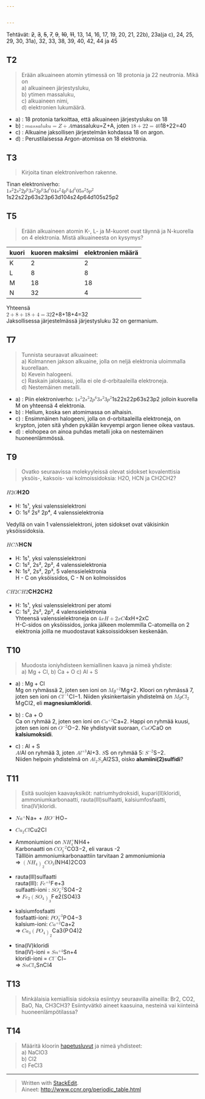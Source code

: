 ```yaml
---


---
```


<p>Tehtävät: <s>2</s>, <s>3</s>, <s>5</s>, <s>7</s>, <s>9</s>, <s>10</s>, <s>11</s>, 13, 14, 16, 17, 19, 20, 21, 22b), 23a)ja c), 24, 25, 29, 30, 31a), 32, 33, 38, 39, 40, 42, 44 ja 45</p>
<h2 id="t2">T2</h2>
<blockquote>
<p>Erään alkuaineen atomin ytimessä on 18 protonia ja 22 neutronia. Mikä on<br>
a) alkuaineen järjestysluku,<br>
b) ytimen massaluku,<br>
c) alkuaineen nimi,<br>
d) elektronien lukumäärä.</p>
</blockquote>
<ul>
<li>a) : 18 protonia tarkoittaa, että alkuaineen järjestysluku on 18</li>
<li>b) : <span class="katex--inline"><span class="katex"><span class="katex-mathml"><math><semantics><mrow><mi>m</mi><mi>a</mi><mi>s</mi><mi>s</mi><mi>a</mi><mi>l</mi><mi>u</mi><mi>k</mi><mi>u</mi><mo>=</mo><mi>Z</mi><mo>+</mo><mi>A</mi></mrow><annotation encoding="application/x-tex">massaluku = Z + A</annotation></semantics></math></span><span class="katex-html" aria-hidden="true"><span class="strut" style="height: 0.69444em;"></span><span class="strut bottom" style="height: 0.77777em; vertical-align: -0.08333em;"></span><span class="base"><span class="mord mathit">m</span><span class="mord mathit">a</span><span class="mord mathit">s</span><span class="mord mathit">s</span><span class="mord mathit">a</span><span class="mord mathit" style="margin-right: 0.01968em;">l</span><span class="mord mathit">u</span><span class="mord mathit" style="margin-right: 0.03148em;">k</span><span class="mord mathit">u</span><span class="mrel">=</span><span class="mord mathit" style="margin-right: 0.07153em;">Z</span><span class="mbin">+</span><span class="mord mathit">A</span></span></span></span></span>, joten <span class="katex--inline"><span class="katex"><span class="katex-mathml"><math><semantics><mrow><mn>1</mn><mn>8</mn><mo>+</mo><mn>2</mn><mn>2</mn><mo>=</mo><mn>4</mn><mn>0</mn></mrow><annotation encoding="application/x-tex">18 + 22 = 40</annotation></semantics></math></span><span class="katex-html" aria-hidden="true"><span class="strut" style="height: 0.64444em;"></span><span class="strut bottom" style="height: 0.72777em; vertical-align: -0.08333em;"></span><span class="base"><span class="mord mathrm">1</span><span class="mord mathrm">8</span><span class="mbin">+</span><span class="mord mathrm">2</span><span class="mord mathrm">2</span><span class="mrel">=</span><span class="mord mathrm">4</span><span class="mord mathrm">0</span></span></span></span></span></li>
<li>c) : Alkuaine jaksollisen järjestelmän kohdassa 18 on argon.</li>
<li>d) : Perustilaisessa Argon-atomissa on 18 elektronia.</li>
</ul>
<h2 id="t3">T3</h2>
<blockquote>
<p>Kirjoita tinan elektroniverhon rakenne.</p>
</blockquote>
<p>Tinan elektroniverho:<br>
<span class="katex--inline"><span class="katex"><span class="katex-mathml"><math><semantics><mrow><mn>1</mn><msup><mi>s</mi><mn>2</mn></msup><mn>2</mn><msup><mi>s</mi><mn>2</mn></msup><mn>2</mn><msup><mi>p</mi><mn>6</mn></msup><mn>3</mn><msup><mi>s</mi><mn>2</mn></msup><mn>3</mn><msup><mi>p</mi><mn>6</mn></msup><mn>3</mn><msup><mi>d</mi><mn>1</mn></msup><mn>0</mn><mn>4</mn><msup><mi>s</mi><mn>2</mn></msup><mn>4</mn><msup><mi>p</mi><mn>6</mn></msup><mn>4</mn><msup><mi>d</mi><mn>1</mn></msup><mn>0</mn><mn>5</mn><msup><mi>s</mi><mn>2</mn></msup><mn>5</mn><msup><mi>p</mi><mn>2</mn></msup></mrow><annotation encoding="application/x-tex">1s^2 2s^2 2p^6 3s^2 3p^6 3d^10 4s^2 4p^6 4d^10 5s^2 5p^2</annotation></semantics></math></span><span class="katex-html" aria-hidden="true"><span class="strut" style="height: 0.814108em;"></span><span class="strut bottom" style="height: 1.00855em; vertical-align: -0.19444em;"></span><span class="base"><span class="mord mathrm">1</span><span class="mord"><span class="mord mathit">s</span><span class="msupsub"><span class="vlist-t"><span class="vlist-r"><span class="vlist" style="height: 0.814108em;"><span class="" style="top: -3.063em; margin-right: 0.05em;"><span class="pstrut" style="height: 2.7em;"></span><span class="sizing reset-size6 size3 mtight"><span class="mord mathrm mtight">2</span></span></span></span></span></span></span></span><span class="mord mathrm">2</span><span class="mord"><span class="mord mathit">s</span><span class="msupsub"><span class="vlist-t"><span class="vlist-r"><span class="vlist" style="height: 0.814108em;"><span class="" style="top: -3.063em; margin-right: 0.05em;"><span class="pstrut" style="height: 2.7em;"></span><span class="sizing reset-size6 size3 mtight"><span class="mord mathrm mtight">2</span></span></span></span></span></span></span></span><span class="mord mathrm">2</span><span class="mord"><span class="mord mathit">p</span><span class="msupsub"><span class="vlist-t"><span class="vlist-r"><span class="vlist" style="height: 0.814108em;"><span class="" style="top: -3.063em; margin-right: 0.05em;"><span class="pstrut" style="height: 2.7em;"></span><span class="sizing reset-size6 size3 mtight"><span class="mord mathrm mtight">6</span></span></span></span></span></span></span></span><span class="mord mathrm">3</span><span class="mord"><span class="mord mathit">s</span><span class="msupsub"><span class="vlist-t"><span class="vlist-r"><span class="vlist" style="height: 0.814108em;"><span class="" style="top: -3.063em; margin-right: 0.05em;"><span class="pstrut" style="height: 2.7em;"></span><span class="sizing reset-size6 size3 mtight"><span class="mord mathrm mtight">2</span></span></span></span></span></span></span></span><span class="mord mathrm">3</span><span class="mord"><span class="mord mathit">p</span><span class="msupsub"><span class="vlist-t"><span class="vlist-r"><span class="vlist" style="height: 0.814108em;"><span class="" style="top: -3.063em; margin-right: 0.05em;"><span class="pstrut" style="height: 2.7em;"></span><span class="sizing reset-size6 size3 mtight"><span class="mord mathrm mtight">6</span></span></span></span></span></span></span></span><span class="mord mathrm">3</span><span class="mord"><span class="mord mathit">d</span><span class="msupsub"><span class="vlist-t"><span class="vlist-r"><span class="vlist" style="height: 0.814108em;"><span class="" style="top: -3.063em; margin-right: 0.05em;"><span class="pstrut" style="height: 2.7em;"></span><span class="sizing reset-size6 size3 mtight"><span class="mord mathrm mtight">1</span></span></span></span></span></span></span></span><span class="mord mathrm">0</span><span class="mord mathrm">4</span><span class="mord"><span class="mord mathit">s</span><span class="msupsub"><span class="vlist-t"><span class="vlist-r"><span class="vlist" style="height: 0.814108em;"><span class="" style="top: -3.063em; margin-right: 0.05em;"><span class="pstrut" style="height: 2.7em;"></span><span class="sizing reset-size6 size3 mtight"><span class="mord mathrm mtight">2</span></span></span></span></span></span></span></span><span class="mord mathrm">4</span><span class="mord"><span class="mord mathit">p</span><span class="msupsub"><span class="vlist-t"><span class="vlist-r"><span class="vlist" style="height: 0.814108em;"><span class="" style="top: -3.063em; margin-right: 0.05em;"><span class="pstrut" style="height: 2.7em;"></span><span class="sizing reset-size6 size3 mtight"><span class="mord mathrm mtight">6</span></span></span></span></span></span></span></span><span class="mord mathrm">4</span><span class="mord"><span class="mord mathit">d</span><span class="msupsub"><span class="vlist-t"><span class="vlist-r"><span class="vlist" style="height: 0.814108em;"><span class="" style="top: -3.063em; margin-right: 0.05em;"><span class="pstrut" style="height: 2.7em;"></span><span class="sizing reset-size6 size3 mtight"><span class="mord mathrm mtight">1</span></span></span></span></span></span></span></span><span class="mord mathrm">0</span><span class="mord mathrm">5</span><span class="mord"><span class="mord mathit">s</span><span class="msupsub"><span class="vlist-t"><span class="vlist-r"><span class="vlist" style="height: 0.814108em;"><span class="" style="top: -3.063em; margin-right: 0.05em;"><span class="pstrut" style="height: 2.7em;"></span><span class="sizing reset-size6 size3 mtight"><span class="mord mathrm mtight">2</span></span></span></span></span></span></span></span><span class="mord mathrm">5</span><span class="mord"><span class="mord mathit">p</span><span class="msupsub"><span class="vlist-t"><span class="vlist-r"><span class="vlist" style="height: 0.814108em;"><span class="" style="top: -3.063em; margin-right: 0.05em;"><span class="pstrut" style="height: 2.7em;"></span><span class="sizing reset-size6 size3 mtight"><span class="mord mathrm mtight">2</span></span></span></span></span></span></span></span></span></span></span></span></p>
<h2 id="t5">T5</h2>
<blockquote>
<p>Erään alkuaineen atomin K-, L- ja M-kuoret ovat täynnä ja N-kuorella on 4 elektronia. Mistä alkuaineesta on kysymys?</p>
</blockquote>

<table>
<thead>
<tr>
<th>kuori</th>
<th>kuoren maksimi</th>
<th>elektronien määrä</th>
</tr>
</thead>
<tbody>
<tr>
<td>K</td>
<td>2</td>
<td>2</td>
</tr>
<tr>
<td>L</td>
<td>8</td>
<td>8</td>
</tr>
<tr>
<td>M</td>
<td>18</td>
<td>18</td>
</tr>
<tr>
<td>N</td>
<td>32</td>
<td>4</td>
</tr>
</tbody>
</table><p>Yhteensä<br>
<span class="katex--inline"><span class="katex"><span class="katex-mathml"><math><semantics><mrow><mn>2</mn><mo>+</mo><mn>8</mn><mo>+</mo><mn>1</mn><mn>8</mn><mo>+</mo><mn>4</mn><mo>=</mo><mn>3</mn><mn>2</mn></mrow><annotation encoding="application/x-tex">2 + 8 + 18 + 4 = 32</annotation></semantics></math></span><span class="katex-html" aria-hidden="true"><span class="strut" style="height: 0.64444em;"></span><span class="strut bottom" style="height: 0.72777em; vertical-align: -0.08333em;"></span><span class="base"><span class="mord mathrm">2</span><span class="mbin">+</span><span class="mord mathrm">8</span><span class="mbin">+</span><span class="mord mathrm">1</span><span class="mord mathrm">8</span><span class="mbin">+</span><span class="mord mathrm">4</span><span class="mrel">=</span><span class="mord mathrm">3</span><span class="mord mathrm">2</span></span></span></span></span><br>
Jaksollisessa järjestelmässä järjestysluku 32 on germanium.</p>
<h2 id="t7">T7</h2>
<blockquote>
<p>Tunnista seuraavat alkuaineet:<br>
a) Kolmannen jakson alkuaine, jolla on neljä elektronia uloimmalla kuorellaan.<br>
b) Kevein halogeeni.<br>
c) Raskain jalokaasu, jolla ei ole d-orbitaaleilla elektroneja.<br>
d) Nestemäinen metalli.</p>
</blockquote>
<ul>
<li>a) : Piin elektroniverho: <span class="katex--inline"><span class="katex"><span class="katex-mathml"><math><semantics><mrow><mn>1</mn><msup><mi>s</mi><mn>2</mn></msup><mn>2</mn><msup><mi>s</mi><mn>2</mn></msup><mn>2</mn><msup><mi>p</mi><mn>6</mn></msup><mn>3</mn><msup><mi>s</mi><mn>2</mn></msup><mn>3</mn><msup><mi>p</mi><mn>2</mn></msup></mrow><annotation encoding="application/x-tex">1s^2 2s^2 2p^6 3s^2 3p^2</annotation></semantics></math></span><span class="katex-html" aria-hidden="true"><span class="strut" style="height: 0.814108em;"></span><span class="strut bottom" style="height: 1.00855em; vertical-align: -0.19444em;"></span><span class="base"><span class="mord mathrm">1</span><span class="mord"><span class="mord mathit">s</span><span class="msupsub"><span class="vlist-t"><span class="vlist-r"><span class="vlist" style="height: 0.814108em;"><span class="" style="top: -3.063em; margin-right: 0.05em;"><span class="pstrut" style="height: 2.7em;"></span><span class="sizing reset-size6 size3 mtight"><span class="mord mathrm mtight">2</span></span></span></span></span></span></span></span><span class="mord mathrm">2</span><span class="mord"><span class="mord mathit">s</span><span class="msupsub"><span class="vlist-t"><span class="vlist-r"><span class="vlist" style="height: 0.814108em;"><span class="" style="top: -3.063em; margin-right: 0.05em;"><span class="pstrut" style="height: 2.7em;"></span><span class="sizing reset-size6 size3 mtight"><span class="mord mathrm mtight">2</span></span></span></span></span></span></span></span><span class="mord mathrm">2</span><span class="mord"><span class="mord mathit">p</span><span class="msupsub"><span class="vlist-t"><span class="vlist-r"><span class="vlist" style="height: 0.814108em;"><span class="" style="top: -3.063em; margin-right: 0.05em;"><span class="pstrut" style="height: 2.7em;"></span><span class="sizing reset-size6 size3 mtight"><span class="mord mathrm mtight">6</span></span></span></span></span></span></span></span><span class="mord mathrm">3</span><span class="mord"><span class="mord mathit">s</span><span class="msupsub"><span class="vlist-t"><span class="vlist-r"><span class="vlist" style="height: 0.814108em;"><span class="" style="top: -3.063em; margin-right: 0.05em;"><span class="pstrut" style="height: 2.7em;"></span><span class="sizing reset-size6 size3 mtight"><span class="mord mathrm mtight">2</span></span></span></span></span></span></span></span><span class="mord mathrm">3</span><span class="mord"><span class="mord mathit">p</span><span class="msupsub"><span class="vlist-t"><span class="vlist-r"><span class="vlist" style="height: 0.814108em;"><span class="" style="top: -3.063em; margin-right: 0.05em;"><span class="pstrut" style="height: 2.7em;"></span><span class="sizing reset-size6 size3 mtight"><span class="mord mathrm mtight">2</span></span></span></span></span></span></span></span></span></span></span></span> jolloin kuorella M on yhteensä 4 elektronia.</li>
<li>b) : Helium, koska sen atomimassa on alhaisin.</li>
<li>c) : Ensimmäinen halogeeni, jolla on d-orbitaaleilla elektroneja, on krypton, joten sitä yhden pykälän kevyempi argon lienee oikea vastaus.</li>
<li>d) : elohopea on ainoa puhdas metalli joka on nestemäinen huoneenlämmössä.</li>
</ul>
<h2 id="t9">T9</h2>
<blockquote>
<p>Ovatko seuraavissa molekyyleissä olevat sidokset kovalenttisia yksöis-, kaksois- vai kolmoissidoksia: H2O, HCN ja CH2CH2?</p>
</blockquote>
<h4 id="h2o"><span class="katex--inline"><span class="katex"><span class="katex-mathml"><math><semantics><mrow><mi>H</mi><mn>2</mn><mi>O</mi></mrow><annotation encoding="application/x-tex">H2O</annotation></semantics></math></span><span class="katex-html" aria-hidden="true"><span class="strut" style="height: 0.68333em;"></span><span class="strut bottom" style="height: 0.68333em; vertical-align: 0em;"></span><span class="base"><span class="mord mathit" style="margin-right: 0.08125em;">H</span><span class="mord mathrm">2</span><span class="mord mathit" style="margin-right: 0.02778em;">O</span></span></span></span></span></h4>
<ul>
<li>H: 1s¹, yksi valenssielektroni</li>
<li>O: 1s² 2s² 2p⁴, 4 valenssielektronia</li>
</ul>
<p>Vedyllä on vain 1 valenssielektroni, joten sidokset ovat väkisinkin yksöissidoksia.</p>
<h4 id="hcn"><span class="katex--inline"><span class="katex"><span class="katex-mathml"><math><semantics><mrow><mi>H</mi><mi>C</mi><mi>N</mi></mrow><annotation encoding="application/x-tex">HCN</annotation></semantics></math></span><span class="katex-html" aria-hidden="true"><span class="strut" style="height: 0.68333em;"></span><span class="strut bottom" style="height: 0.68333em; vertical-align: 0em;"></span><span class="base"><span class="mord mathit" style="margin-right: 0.08125em;">H</span><span class="mord mathit" style="margin-right: 0.07153em;">C</span><span class="mord mathit" style="margin-right: 0.10903em;">N</span></span></span></span></span></h4>
<ul>
<li>H: 1s¹, yksi valenssielektroni</li>
<li>C: 1s², 2s², 2p², 4 valenssielektronia</li>
<li>N: 1s², 2s², 2p³, 5 valenssielektronia<br>
H - C on yksöissidos, C - N on kolmoissidos</li>
</ul>
<h4 id="ch2ch2"><span class="katex--inline"><span class="katex"><span class="katex-mathml"><math><semantics><mrow><mi>C</mi><mi>H</mi><mn>2</mn><mi>C</mi><mi>H</mi><mn>2</mn></mrow><annotation encoding="application/x-tex">CH2CH2</annotation></semantics></math></span><span class="katex-html" aria-hidden="true"><span class="strut" style="height: 0.68333em;"></span><span class="strut bottom" style="height: 0.68333em; vertical-align: 0em;"></span><span class="base"><span class="mord mathit" style="margin-right: 0.07153em;">C</span><span class="mord mathit" style="margin-right: 0.08125em;">H</span><span class="mord mathrm">2</span><span class="mord mathit" style="margin-right: 0.07153em;">C</span><span class="mord mathit" style="margin-right: 0.08125em;">H</span><span class="mord mathrm">2</span></span></span></span></span></h4>
<ul>
<li>H: 1s¹, yksi valenssielektroni per atomi</li>
<li>C: 1s², 2s², 2p², 4 valenssielektronia<br>
Yhteensä valenssielektroneja on <span class="katex--inline"><span class="katex"><span class="katex-mathml"><math><semantics><mrow><mn>4</mn><mi>x</mi><mi>H</mi><mo>+</mo><mn>2</mn><mi>x</mi><mi>C</mi></mrow><annotation encoding="application/x-tex">4xH + 2xC</annotation></semantics></math></span><span class="katex-html" aria-hidden="true"><span class="strut" style="height: 0.68333em;"></span><span class="strut bottom" style="height: 0.76666em; vertical-align: -0.08333em;"></span><span class="base"><span class="mord mathrm">4</span><span class="mord mathit">x</span><span class="mord mathit" style="margin-right: 0.08125em;">H</span><span class="mbin">+</span><span class="mord mathrm">2</span><span class="mord mathit">x</span><span class="mord mathit" style="margin-right: 0.07153em;">C</span></span></span></span></span><br>
H-C-sidos on yksöissidos, jonka jälkeen molemmilla C-atomeilla on 2 elektronia joilla ne muodostavat kaksoissidoksen keskenään.</li>
</ul>
<h2 id="t10">T10</h2>
<blockquote>
<p>Muodosta ioniyhdisteen kemiallinen kaava ja nimeä yhdiste:<br>
a) Mg + Cl, b) Ca + O c) Al + S</p>
</blockquote>
<ul>
<li>
<p>a) : Mg + Cl<br>
Mg on ryhmässä 2, joten sen ioni on <span class="katex--inline"><span class="katex"><span class="katex-mathml"><math><semantics><mrow><mi>M</mi><msup><mi>g</mi><mrow><mo>+</mo><mn>2</mn></mrow></msup></mrow><annotation encoding="application/x-tex">Mg^{+2}</annotation></semantics></math></span><span class="katex-html" aria-hidden="true"><span class="strut" style="height: 0.814108em;"></span><span class="strut bottom" style="height: 1.00855em; vertical-align: -0.19444em;"></span><span class="base"><span class="mord mathit" style="margin-right: 0.10903em;">M</span><span class="mord"><span class="mord mathit" style="margin-right: 0.03588em;">g</span><span class="msupsub"><span class="vlist-t"><span class="vlist-r"><span class="vlist" style="height: 0.814108em;"><span class="" style="top: -3.063em; margin-right: 0.05em;"><span class="pstrut" style="height: 2.7em;"></span><span class="sizing reset-size6 size3 mtight"><span class="mord mtight"><span class="mord mtight">+</span><span class="mord mathrm mtight">2</span></span></span></span></span></span></span></span></span></span></span></span></span>. Kloori on ryhmässä 7, joten sen ioni on <span class="katex--inline"><span class="katex"><span class="katex-mathml"><math><semantics><mrow><mi>C</mi><msup><mi>l</mi><mrow><mo>−</mo><mn>1</mn></mrow></msup></mrow><annotation encoding="application/x-tex">Cl^{-1}</annotation></semantics></math></span><span class="katex-html" aria-hidden="true"><span class="strut" style="height: 0.814108em;"></span><span class="strut bottom" style="height: 0.814108em; vertical-align: 0em;"></span><span class="base"><span class="mord mathit" style="margin-right: 0.07153em;">C</span><span class="mord"><span class="mord mathit" style="margin-right: 0.01968em;">l</span><span class="msupsub"><span class="vlist-t"><span class="vlist-r"><span class="vlist" style="height: 0.814108em;"><span class="" style="top: -3.063em; margin-right: 0.05em;"><span class="pstrut" style="height: 2.7em;"></span><span class="sizing reset-size6 size3 mtight"><span class="mord mtight"><span class="mord mtight">−</span><span class="mord mathrm mtight">1</span></span></span></span></span></span></span></span></span></span></span></span></span>. Niiden yksinkertaisin yhdistelmä on <span class="katex--inline"><span class="katex"><span class="katex-mathml"><math><semantics><mrow><mi>M</mi><mi>g</mi><mi>C</mi><msub><mi>l</mi><mn>2</mn></msub></mrow><annotation encoding="application/x-tex">MgCl_2</annotation></semantics></math></span><span class="katex-html" aria-hidden="true"><span class="strut" style="height: 0.69444em;"></span><span class="strut bottom" style="height: 0.88888em; vertical-align: -0.19444em;"></span><span class="base"><span class="mord mathit" style="margin-right: 0.10903em;">M</span><span class="mord mathit" style="margin-right: 0.03588em;">g</span><span class="mord mathit" style="margin-right: 0.07153em;">C</span><span class="mord"><span class="mord mathit" style="margin-right: 0.01968em;">l</span><span class="msupsub"><span class="vlist-t vlist-t2"><span class="vlist-r"><span class="vlist" style="height: 0.301108em;"><span class="" style="top: -2.55em; margin-left: -0.01968em; margin-right: 0.05em;"><span class="pstrut" style="height: 2.7em;"></span><span class="sizing reset-size6 size3 mtight"><span class="mord mathrm mtight">2</span></span></span></span><span class="vlist-s">​</span></span><span class="vlist-r"><span class="vlist" style="height: 0.15em;"></span></span></span></span></span></span></span></span></span>, eli <strong>magnesiumkloridi</strong>.</p>
</li>
<li>
<p>b) : Ca + O<br>
Ca on ryhmää 2, joten sen ioni on <span class="katex--inline"><span class="katex"><span class="katex-mathml"><math><semantics><mrow><mi>C</mi><msup><mi>a</mi><mrow><mo>+</mo><mn>2</mn></mrow></msup></mrow><annotation encoding="application/x-tex">Ca^{+2}</annotation></semantics></math></span><span class="katex-html" aria-hidden="true"><span class="strut" style="height: 0.814108em;"></span><span class="strut bottom" style="height: 0.814108em; vertical-align: 0em;"></span><span class="base"><span class="mord mathit" style="margin-right: 0.07153em;">C</span><span class="mord"><span class="mord mathit">a</span><span class="msupsub"><span class="vlist-t"><span class="vlist-r"><span class="vlist" style="height: 0.814108em;"><span class="" style="top: -3.063em; margin-right: 0.05em;"><span class="pstrut" style="height: 2.7em;"></span><span class="sizing reset-size6 size3 mtight"><span class="mord mtight"><span class="mord mtight">+</span><span class="mord mathrm mtight">2</span></span></span></span></span></span></span></span></span></span></span></span></span>. Happi on ryhmää kuusi, joten sen ioni on <span class="katex--inline"><span class="katex"><span class="katex-mathml"><math><semantics><mrow><msup><mi>O</mi><mrow><mo>−</mo><mn>2</mn></mrow></msup></mrow><annotation encoding="application/x-tex">O^{-2}</annotation></semantics></math></span><span class="katex-html" aria-hidden="true"><span class="strut" style="height: 0.814108em;"></span><span class="strut bottom" style="height: 0.814108em; vertical-align: 0em;"></span><span class="base"><span class="mord"><span class="mord mathit" style="margin-right: 0.02778em;">O</span><span class="msupsub"><span class="vlist-t"><span class="vlist-r"><span class="vlist" style="height: 0.814108em;"><span class="" style="top: -3.063em; margin-right: 0.05em;"><span class="pstrut" style="height: 2.7em;"></span><span class="sizing reset-size6 size3 mtight"><span class="mord mtight"><span class="mord mtight">−</span><span class="mord mathrm mtight">2</span></span></span></span></span></span></span></span></span></span></span></span></span>. Ne yhdistyvät suoraan, <span class="katex--inline"><span class="katex"><span class="katex-mathml"><math><semantics><mrow><mi>C</mi><mi>a</mi><mi>O</mi></mrow><annotation encoding="application/x-tex">CaO</annotation></semantics></math></span><span class="katex-html" aria-hidden="true"><span class="strut" style="height: 0.68333em;"></span><span class="strut bottom" style="height: 0.68333em; vertical-align: 0em;"></span><span class="base"><span class="mord mathit" style="margin-right: 0.07153em;">C</span><span class="mord mathit">a</span><span class="mord mathit" style="margin-right: 0.02778em;">O</span></span></span></span></span> on <strong>kalsiumoksidi</strong>.</p>
</li>
<li>
<p>c) : Al + S<br>
<span class="katex--inline"><span class="katex"><span class="katex-mathml"><math><semantics><mrow><mi>A</mi><mi>l</mi></mrow><annotation encoding="application/x-tex">Al</annotation></semantics></math></span><span class="katex-html" aria-hidden="true"><span class="strut" style="height: 0.69444em;"></span><span class="strut bottom" style="height: 0.69444em; vertical-align: 0em;"></span><span class="base"><span class="mord mathit">A</span><span class="mord mathit" style="margin-right: 0.01968em;">l</span></span></span></span></span> on ryhmää 3, joten <span class="katex--inline"><span class="katex"><span class="katex-mathml"><math><semantics><mrow><mi>A</mi><msup><mi>l</mi><mrow><mo>+</mo><mn>3</mn></mrow></msup></mrow><annotation encoding="application/x-tex">Al^{+3}</annotation></semantics></math></span><span class="katex-html" aria-hidden="true"><span class="strut" style="height: 0.814108em;"></span><span class="strut bottom" style="height: 0.814108em; vertical-align: 0em;"></span><span class="base"><span class="mord mathit">A</span><span class="mord"><span class="mord mathit" style="margin-right: 0.01968em;">l</span><span class="msupsub"><span class="vlist-t"><span class="vlist-r"><span class="vlist" style="height: 0.814108em;"><span class="" style="top: -3.063em; margin-right: 0.05em;"><span class="pstrut" style="height: 2.7em;"></span><span class="sizing reset-size6 size3 mtight"><span class="mord mtight"><span class="mord mtight">+</span><span class="mord mathrm mtight">3</span></span></span></span></span></span></span></span></span></span></span></span></span>. <span class="katex--inline"><span class="katex"><span class="katex-mathml"><math><semantics><mrow><mi>S</mi></mrow><annotation encoding="application/x-tex">S</annotation></semantics></math></span><span class="katex-html" aria-hidden="true"><span class="strut" style="height: 0.68333em;"></span><span class="strut bottom" style="height: 0.68333em; vertical-align: 0em;"></span><span class="base"><span class="mord mathit" style="margin-right: 0.05764em;">S</span></span></span></span></span> on ryhmää 5: <span class="katex--inline"><span class="katex"><span class="katex-mathml"><math><semantics><mrow><msup><mi>S</mi><mrow><mo>−</mo><mn>2</mn></mrow></msup></mrow><annotation encoding="application/x-tex">S^{-2}</annotation></semantics></math></span><span class="katex-html" aria-hidden="true"><span class="strut" style="height: 0.814108em;"></span><span class="strut bottom" style="height: 0.814108em; vertical-align: 0em;"></span><span class="base"><span class="mord"><span class="mord mathit" style="margin-right: 0.05764em;">S</span><span class="msupsub"><span class="vlist-t"><span class="vlist-r"><span class="vlist" style="height: 0.814108em;"><span class="" style="top: -3.063em; margin-right: 0.05em;"><span class="pstrut" style="height: 2.7em;"></span><span class="sizing reset-size6 size3 mtight"><span class="mord mtight"><span class="mord mtight">−</span><span class="mord mathrm mtight">2</span></span></span></span></span></span></span></span></span></span></span></span></span>.<br>
Niiden helpoin yhdistelmä on <span class="katex--inline"><span class="katex"><span class="katex-mathml"><math><semantics><mrow><mi>A</mi><msub><mi>l</mi><mn>2</mn></msub><msub><mi>S</mi><mn>3</mn></msub></mrow><annotation encoding="application/x-tex">Al_2 S_3</annotation></semantics></math></span><span class="katex-html" aria-hidden="true"><span class="strut" style="height: 0.69444em;"></span><span class="strut bottom" style="height: 0.84444em; vertical-align: -0.15em;"></span><span class="base"><span class="mord mathit">A</span><span class="mord"><span class="mord mathit" style="margin-right: 0.01968em;">l</span><span class="msupsub"><span class="vlist-t vlist-t2"><span class="vlist-r"><span class="vlist" style="height: 0.301108em;"><span class="" style="top: -2.55em; margin-left: -0.01968em; margin-right: 0.05em;"><span class="pstrut" style="height: 2.7em;"></span><span class="sizing reset-size6 size3 mtight"><span class="mord mathrm mtight">2</span></span></span></span><span class="vlist-s">​</span></span><span class="vlist-r"><span class="vlist" style="height: 0.15em;"></span></span></span></span></span><span class="mord"><span class="mord mathit" style="margin-right: 0.05764em;">S</span><span class="msupsub"><span class="vlist-t vlist-t2"><span class="vlist-r"><span class="vlist" style="height: 0.301108em;"><span class="" style="top: -2.55em; margin-left: -0.05764em; margin-right: 0.05em;"><span class="pstrut" style="height: 2.7em;"></span><span class="sizing reset-size6 size3 mtight"><span class="mord mathrm mtight">3</span></span></span></span><span class="vlist-s">​</span></span><span class="vlist-r"><span class="vlist" style="height: 0.15em;"></span></span></span></span></span></span></span></span></span>, oisko <strong>alumiini(2)sulfidi</strong>?</p>
</li>
</ul>
<h2 id="t11">T11</h2>
<blockquote>
<p>Esitä suolojen kaavayksiköt: natriumhydroksidi, kupari(II)kloridi, ammoniumkarbonaatti, rauta(III)sulfaatti, kalsiumfosfaatti, tina(IV)kloridi.</p>
</blockquote>
<ul>
<li>
<p><span class="katex--inline"><span class="katex"><span class="katex-mathml"><math><semantics><mrow><mi>N</mi><msup><mi>a</mi><mo>+</mo></msup></mrow><annotation encoding="application/x-tex">Na^+</annotation></semantics></math></span><span class="katex-html" aria-hidden="true"><span class="strut" style="height: 0.771331em;"></span><span class="strut bottom" style="height: 0.771331em; vertical-align: 0em;"></span><span class="base"><span class="mord mathit" style="margin-right: 0.10903em;">N</span><span class="mord"><span class="mord mathit">a</span><span class="msupsub"><span class="vlist-t"><span class="vlist-r"><span class="vlist" style="height: 0.771331em;"><span class="" style="top: -3.063em; margin-right: 0.05em;"><span class="pstrut" style="height: 2.7em;"></span><span class="sizing reset-size6 size3 mtight"><span class="mbin mtight">+</span></span></span></span></span></span></span></span></span></span></span></span> + <span class="katex--inline"><span class="katex"><span class="katex-mathml"><math><semantics><mrow><mi>H</mi><msup><mi>O</mi><mo>−</mo></msup></mrow><annotation encoding="application/x-tex">HO^-</annotation></semantics></math></span><span class="katex-html" aria-hidden="true"><span class="strut" style="height: 0.771331em;"></span><span class="strut bottom" style="height: 0.771331em; vertical-align: 0em;"></span><span class="base"><span class="mord mathit" style="margin-right: 0.08125em;">H</span><span class="mord"><span class="mord mathit" style="margin-right: 0.02778em;">O</span><span class="msupsub"><span class="vlist-t"><span class="vlist-r"><span class="vlist" style="height: 0.771331em;"><span class="" style="top: -3.063em; margin-right: 0.05em;"><span class="pstrut" style="height: 2.7em;"></span><span class="sizing reset-size6 size3 mtight"><span class="mbin mtight">−</span></span></span></span></span></span></span></span></span></span></span></span></p>
</li>
<li>
<p><span class="katex--inline"><span class="katex"><span class="katex-mathml"><math><semantics><mrow><mi>C</mi><msub><mi>u</mi><mn>2</mn></msub><mi>C</mi><mi>l</mi></mrow><annotation encoding="application/x-tex">Cu_2Cl</annotation></semantics></math></span><span class="katex-html" aria-hidden="true"><span class="strut" style="height: 0.69444em;"></span><span class="strut bottom" style="height: 0.84444em; vertical-align: -0.15em;"></span><span class="base"><span class="mord mathit" style="margin-right: 0.07153em;">C</span><span class="mord"><span class="mord mathit">u</span><span class="msupsub"><span class="vlist-t vlist-t2"><span class="vlist-r"><span class="vlist" style="height: 0.301108em;"><span class="" style="top: -2.55em; margin-left: 0em; margin-right: 0.05em;"><span class="pstrut" style="height: 2.7em;"></span><span class="sizing reset-size6 size3 mtight"><span class="mord mathrm mtight">2</span></span></span></span><span class="vlist-s">​</span></span><span class="vlist-r"><span class="vlist" style="height: 0.15em;"></span></span></span></span></span><span class="mord mathit" style="margin-right: 0.07153em;">C</span><span class="mord mathit" style="margin-right: 0.01968em;">l</span></span></span></span></span></p>
</li>
<li>
<p>Ammoniumioni on <span class="katex--inline"><span class="katex"><span class="katex-mathml"><math><semantics><mrow><mi>N</mi><msubsup><mi>H</mi><mn>4</mn><mo>+</mo></msubsup></mrow><annotation encoding="application/x-tex">NH_4^+</annotation></semantics></math></span><span class="katex-html" aria-hidden="true"><span class="strut" style="height: 0.811462em;"></span><span class="strut bottom" style="height: 1.07777em; vertical-align: -0.266308em;"></span><span class="base"><span class="mord mathit" style="margin-right: 0.10903em;">N</span><span class="mord"><span class="mord mathit" style="margin-right: 0.08125em;">H</span><span class="msupsub"><span class="vlist-t vlist-t2"><span class="vlist-r"><span class="vlist" style="height: 0.811462em;"><span class="" style="top: -2.43369em; margin-left: -0.08125em; margin-right: 0.05em;"><span class="pstrut" style="height: 2.7em;"></span><span class="sizing reset-size6 size3 mtight"><span class="mord mathrm mtight">4</span></span></span><span class="" style="top: -3.10313em; margin-right: 0.05em;"><span class="pstrut" style="height: 2.7em;"></span><span class="sizing reset-size6 size3 mtight"><span class="mbin mtight">+</span></span></span></span><span class="vlist-s">​</span></span><span class="vlist-r"><span class="vlist" style="height: 0.266308em;"></span></span></span></span></span></span></span></span></span><br>
Karbonaatti on <span class="katex--inline"><span class="katex"><span class="katex-mathml"><math><semantics><mrow><mi>C</mi><msubsup><mi>O</mi><mn>3</mn><mrow><mo>−</mo><mn>2</mn></mrow></msubsup></mrow><annotation encoding="application/x-tex">CO_3^{-2}</annotation></semantics></math></span><span class="katex-html" aria-hidden="true"><span class="strut" style="height: 0.854239em;"></span><span class="strut bottom" style="height: 1.12055em; vertical-align: -0.266308em;"></span><span class="base"><span class="mord mathit" style="margin-right: 0.07153em;">C</span><span class="mord"><span class="mord mathit" style="margin-right: 0.02778em;">O</span><span class="msupsub"><span class="vlist-t vlist-t2"><span class="vlist-r"><span class="vlist" style="height: 0.854239em;"><span class="" style="top: -2.43369em; margin-left: -0.02778em; margin-right: 0.05em;"><span class="pstrut" style="height: 2.7em;"></span><span class="sizing reset-size6 size3 mtight"><span class="mord mathrm mtight">3</span></span></span><span class="" style="top: -3.10313em; margin-right: 0.05em;"><span class="pstrut" style="height: 2.7em;"></span><span class="sizing reset-size6 size3 mtight"><span class="mord mtight"><span class="mord mtight">−</span><span class="mord mathrm mtight">2</span></span></span></span></span><span class="vlist-s">​</span></span><span class="vlist-r"><span class="vlist" style="height: 0.266308em;"></span></span></span></span></span></span></span></span></span>, eli varaus -2<br>
Tälllöin ammoniumkarbonaattiin tarvitaan 2 ammoniumionia<br>
=&gt; <span class="katex--inline"><span class="katex"><span class="katex-mathml"><math><semantics><mrow><mo>(</mo><mi>N</mi><msub><mi>H</mi><mn>4</mn></msub><msub><mo>)</mo><mn>2</mn></msub><mi>C</mi><msub><mi>O</mi><mn>3</mn></msub></mrow><annotation encoding="application/x-tex">(NH_4)_2CO_3</annotation></semantics></math></span><span class="katex-html" aria-hidden="true"><span class="strut" style="height: 0.75em;"></span><span class="strut bottom" style="height: 1em; vertical-align: -0.25em;"></span><span class="base"><span class="mopen">(</span><span class="mord mathit" style="margin-right: 0.10903em;">N</span><span class="mord"><span class="mord mathit" style="margin-right: 0.08125em;">H</span><span class="msupsub"><span class="vlist-t vlist-t2"><span class="vlist-r"><span class="vlist" style="height: 0.301108em;"><span class="" style="top: -2.55em; margin-left: -0.08125em; margin-right: 0.05em;"><span class="pstrut" style="height: 2.7em;"></span><span class="sizing reset-size6 size3 mtight"><span class="mord mathrm mtight">4</span></span></span></span><span class="vlist-s">​</span></span><span class="vlist-r"><span class="vlist" style="height: 0.15em;"></span></span></span></span></span><span class="mclose"><span class="mclose">)</span><span class="msupsub"><span class="vlist-t vlist-t2"><span class="vlist-r"><span class="vlist" style="height: 0.301108em;"><span class="" style="top: -2.55em; margin-left: 0em; margin-right: 0.05em;"><span class="pstrut" style="height: 2.7em;"></span><span class="sizing reset-size6 size3 mtight"><span class="mord mathrm mtight">2</span></span></span></span><span class="vlist-s">​</span></span><span class="vlist-r"><span class="vlist" style="height: 0.15em;"></span></span></span></span></span><span class="mord mathit" style="margin-right: 0.07153em;">C</span><span class="mord"><span class="mord mathit" style="margin-right: 0.02778em;">O</span><span class="msupsub"><span class="vlist-t vlist-t2"><span class="vlist-r"><span class="vlist" style="height: 0.301108em;"><span class="" style="top: -2.55em; margin-left: -0.02778em; margin-right: 0.05em;"><span class="pstrut" style="height: 2.7em;"></span><span class="sizing reset-size6 size3 mtight"><span class="mord mathrm mtight">3</span></span></span></span><span class="vlist-s">​</span></span><span class="vlist-r"><span class="vlist" style="height: 0.15em;"></span></span></span></span></span></span></span></span></span></p>
</li>
<li>
<p>rauta(III)sulfaatti<br>
rauta(III): <span class="katex--inline"><span class="katex"><span class="katex-mathml"><math><semantics><mrow><mi>F</mi><msup><mi>e</mi><mrow><mo>+</mo><mn>3</mn></mrow></msup></mrow><annotation encoding="application/x-tex">Fe^{+3}</annotation></semantics></math></span><span class="katex-html" aria-hidden="true"><span class="strut" style="height: 0.814108em;"></span><span class="strut bottom" style="height: 0.814108em; vertical-align: 0em;"></span><span class="base"><span class="mord mathit" style="margin-right: 0.13889em;">F</span><span class="mord"><span class="mord mathit">e</span><span class="msupsub"><span class="vlist-t"><span class="vlist-r"><span class="vlist" style="height: 0.814108em;"><span class="" style="top: -3.063em; margin-right: 0.05em;"><span class="pstrut" style="height: 2.7em;"></span><span class="sizing reset-size6 size3 mtight"><span class="mord mtight"><span class="mord mtight">+</span><span class="mord mathrm mtight">3</span></span></span></span></span></span></span></span></span></span></span></span></span><br>
sulfaatti-ioni : <span class="katex--inline"><span class="katex"><span class="katex-mathml"><math><semantics><mrow><mi>S</mi><msubsup><mi>O</mi><mn>4</mn><mrow><mo>−</mo><mn>2</mn></mrow></msubsup></mrow><annotation encoding="application/x-tex">SO_4^{-2}</annotation></semantics></math></span><span class="katex-html" aria-hidden="true"><span class="strut" style="height: 0.854239em;"></span><span class="strut bottom" style="height: 1.12055em; vertical-align: -0.266308em;"></span><span class="base"><span class="mord mathit" style="margin-right: 0.05764em;">S</span><span class="mord"><span class="mord mathit" style="margin-right: 0.02778em;">O</span><span class="msupsub"><span class="vlist-t vlist-t2"><span class="vlist-r"><span class="vlist" style="height: 0.854239em;"><span class="" style="top: -2.43369em; margin-left: -0.02778em; margin-right: 0.05em;"><span class="pstrut" style="height: 2.7em;"></span><span class="sizing reset-size6 size3 mtight"><span class="mord mathrm mtight">4</span></span></span><span class="" style="top: -3.10313em; margin-right: 0.05em;"><span class="pstrut" style="height: 2.7em;"></span><span class="sizing reset-size6 size3 mtight"><span class="mord mtight"><span class="mord mtight">−</span><span class="mord mathrm mtight">2</span></span></span></span></span><span class="vlist-s">​</span></span><span class="vlist-r"><span class="vlist" style="height: 0.266308em;"></span></span></span></span></span></span></span></span></span><br>
=&gt; <span class="katex--inline"><span class="katex"><span class="katex-mathml"><math><semantics><mrow><mi>F</mi><msub><mi>e</mi><mn>2</mn></msub><mo>(</mo><mi>S</mi><msub><mi>O</mi><mn>4</mn></msub><msub><mo>)</mo><mn>3</mn></msub></mrow><annotation encoding="application/x-tex">Fe_2 (SO_4)_3</annotation></semantics></math></span><span class="katex-html" aria-hidden="true"><span class="strut" style="height: 0.75em;"></span><span class="strut bottom" style="height: 1em; vertical-align: -0.25em;"></span><span class="base"><span class="mord mathit" style="margin-right: 0.13889em;">F</span><span class="mord"><span class="mord mathit">e</span><span class="msupsub"><span class="vlist-t vlist-t2"><span class="vlist-r"><span class="vlist" style="height: 0.301108em;"><span class="" style="top: -2.55em; margin-left: 0em; margin-right: 0.05em;"><span class="pstrut" style="height: 2.7em;"></span><span class="sizing reset-size6 size3 mtight"><span class="mord mathrm mtight">2</span></span></span></span><span class="vlist-s">​</span></span><span class="vlist-r"><span class="vlist" style="height: 0.15em;"></span></span></span></span></span><span class="mopen">(</span><span class="mord mathit" style="margin-right: 0.05764em;">S</span><span class="mord"><span class="mord mathit" style="margin-right: 0.02778em;">O</span><span class="msupsub"><span class="vlist-t vlist-t2"><span class="vlist-r"><span class="vlist" style="height: 0.301108em;"><span class="" style="top: -2.55em; margin-left: -0.02778em; margin-right: 0.05em;"><span class="pstrut" style="height: 2.7em;"></span><span class="sizing reset-size6 size3 mtight"><span class="mord mathrm mtight">4</span></span></span></span><span class="vlist-s">​</span></span><span class="vlist-r"><span class="vlist" style="height: 0.15em;"></span></span></span></span></span><span class="mclose"><span class="mclose">)</span><span class="msupsub"><span class="vlist-t vlist-t2"><span class="vlist-r"><span class="vlist" style="height: 0.301108em;"><span class="" style="top: -2.55em; margin-left: 0em; margin-right: 0.05em;"><span class="pstrut" style="height: 2.7em;"></span><span class="sizing reset-size6 size3 mtight"><span class="mord mathrm mtight">3</span></span></span></span><span class="vlist-s">​</span></span><span class="vlist-r"><span class="vlist" style="height: 0.15em;"></span></span></span></span></span></span></span></span></span></p>
</li>
<li>
<p>kalsiumfosfaatti<br>
fosfaatti-ioni: <span class="katex--inline"><span class="katex"><span class="katex-mathml"><math><semantics><mrow><mi>P</mi><msubsup><mi>O</mi><mn>4</mn><mrow><mo>−</mo><mn>3</mn></mrow></msubsup></mrow><annotation encoding="application/x-tex">PO_4^{-3}</annotation></semantics></math></span><span class="katex-html" aria-hidden="true"><span class="strut" style="height: 0.854239em;"></span><span class="strut bottom" style="height: 1.12055em; vertical-align: -0.266308em;"></span><span class="base"><span class="mord mathit" style="margin-right: 0.13889em;">P</span><span class="mord"><span class="mord mathit" style="margin-right: 0.02778em;">O</span><span class="msupsub"><span class="vlist-t vlist-t2"><span class="vlist-r"><span class="vlist" style="height: 0.854239em;"><span class="" style="top: -2.43369em; margin-left: -0.02778em; margin-right: 0.05em;"><span class="pstrut" style="height: 2.7em;"></span><span class="sizing reset-size6 size3 mtight"><span class="mord mathrm mtight">4</span></span></span><span class="" style="top: -3.10313em; margin-right: 0.05em;"><span class="pstrut" style="height: 2.7em;"></span><span class="sizing reset-size6 size3 mtight"><span class="mord mtight"><span class="mord mtight">−</span><span class="mord mathrm mtight">3</span></span></span></span></span><span class="vlist-s">​</span></span><span class="vlist-r"><span class="vlist" style="height: 0.266308em;"></span></span></span></span></span></span></span></span></span><br>
kalsium-ioni: <span class="katex--inline"><span class="katex"><span class="katex-mathml"><math><semantics><mrow><mi>C</mi><msup><mi>a</mi><mrow><mo>+</mo><mn>2</mn></mrow></msup></mrow><annotation encoding="application/x-tex">Ca^{+2}</annotation></semantics></math></span><span class="katex-html" aria-hidden="true"><span class="strut" style="height: 0.814108em;"></span><span class="strut bottom" style="height: 0.814108em; vertical-align: 0em;"></span><span class="base"><span class="mord mathit" style="margin-right: 0.07153em;">C</span><span class="mord"><span class="mord mathit">a</span><span class="msupsub"><span class="vlist-t"><span class="vlist-r"><span class="vlist" style="height: 0.814108em;"><span class="" style="top: -3.063em; margin-right: 0.05em;"><span class="pstrut" style="height: 2.7em;"></span><span class="sizing reset-size6 size3 mtight"><span class="mord mtight"><span class="mord mtight">+</span><span class="mord mathrm mtight">2</span></span></span></span></span></span></span></span></span></span></span></span></span><br>
=&gt; <span class="katex--inline"><span class="katex"><span class="katex-mathml"><math><semantics><mrow><mi>C</mi><msub><mi>a</mi><mn>3</mn></msub><mo>(</mo><mi>P</mi><msub><mi>O</mi><mn>4</mn></msub><msub><mo>)</mo><mn>2</mn></msub></mrow><annotation encoding="application/x-tex">Ca_3(PO_4)_2</annotation></semantics></math></span><span class="katex-html" aria-hidden="true"><span class="strut" style="height: 0.75em;"></span><span class="strut bottom" style="height: 1em; vertical-align: -0.25em;"></span><span class="base"><span class="mord mathit" style="margin-right: 0.07153em;">C</span><span class="mord"><span class="mord mathit">a</span><span class="msupsub"><span class="vlist-t vlist-t2"><span class="vlist-r"><span class="vlist" style="height: 0.301108em;"><span class="" style="top: -2.55em; margin-left: 0em; margin-right: 0.05em;"><span class="pstrut" style="height: 2.7em;"></span><span class="sizing reset-size6 size3 mtight"><span class="mord mathrm mtight">3</span></span></span></span><span class="vlist-s">​</span></span><span class="vlist-r"><span class="vlist" style="height: 0.15em;"></span></span></span></span></span><span class="mopen">(</span><span class="mord mathit" style="margin-right: 0.13889em;">P</span><span class="mord"><span class="mord mathit" style="margin-right: 0.02778em;">O</span><span class="msupsub"><span class="vlist-t vlist-t2"><span class="vlist-r"><span class="vlist" style="height: 0.301108em;"><span class="" style="top: -2.55em; margin-left: -0.02778em; margin-right: 0.05em;"><span class="pstrut" style="height: 2.7em;"></span><span class="sizing reset-size6 size3 mtight"><span class="mord mathrm mtight">4</span></span></span></span><span class="vlist-s">​</span></span><span class="vlist-r"><span class="vlist" style="height: 0.15em;"></span></span></span></span></span><span class="mclose"><span class="mclose">)</span><span class="msupsub"><span class="vlist-t vlist-t2"><span class="vlist-r"><span class="vlist" style="height: 0.301108em;"><span class="" style="top: -2.55em; margin-left: 0em; margin-right: 0.05em;"><span class="pstrut" style="height: 2.7em;"></span><span class="sizing reset-size6 size3 mtight"><span class="mord mathrm mtight">2</span></span></span></span><span class="vlist-s">​</span></span><span class="vlist-r"><span class="vlist" style="height: 0.15em;"></span></span></span></span></span></span></span></span></span></p>
</li>
<li>
<p>tina(IV)kloridi<br>
tina(IV)-ioni = <span class="katex--inline"><span class="katex"><span class="katex-mathml"><math><semantics><mrow><mi>S</mi><msup><mi>n</mi><mrow><mo>+</mo><mn>4</mn></mrow></msup></mrow><annotation encoding="application/x-tex">Sn^{+4}</annotation></semantics></math></span><span class="katex-html" aria-hidden="true"><span class="strut" style="height: 0.814108em;"></span><span class="strut bottom" style="height: 0.814108em; vertical-align: 0em;"></span><span class="base"><span class="mord mathit" style="margin-right: 0.05764em;">S</span><span class="mord"><span class="mord mathit">n</span><span class="msupsub"><span class="vlist-t"><span class="vlist-r"><span class="vlist" style="height: 0.814108em;"><span class="" style="top: -3.063em; margin-right: 0.05em;"><span class="pstrut" style="height: 2.7em;"></span><span class="sizing reset-size6 size3 mtight"><span class="mord mtight"><span class="mord mtight">+</span><span class="mord mathrm mtight">4</span></span></span></span></span></span></span></span></span></span></span></span></span><br>
kloridi-ioni = <span class="katex--inline"><span class="katex"><span class="katex-mathml"><math><semantics><mrow><mi>C</mi><msup><mi>l</mi><mo>−</mo></msup></mrow><annotation encoding="application/x-tex">Cl^-</annotation></semantics></math></span><span class="katex-html" aria-hidden="true"><span class="strut" style="height: 0.771331em;"></span><span class="strut bottom" style="height: 0.771331em; vertical-align: 0em;"></span><span class="base"><span class="mord mathit" style="margin-right: 0.07153em;">C</span><span class="mord"><span class="mord mathit" style="margin-right: 0.01968em;">l</span><span class="msupsub"><span class="vlist-t"><span class="vlist-r"><span class="vlist" style="height: 0.771331em;"><span class="" style="top: -3.063em; margin-right: 0.05em;"><span class="pstrut" style="height: 2.7em;"></span><span class="sizing reset-size6 size3 mtight"><span class="mbin mtight">−</span></span></span></span></span></span></span></span></span></span></span></span><br>
=&gt; <span class="katex--inline"><span class="katex"><span class="katex-mathml"><math><semantics><mrow><mi>S</mi><mi>n</mi><mi>C</mi><msub><mi>l</mi><mn>4</mn></msub></mrow><annotation encoding="application/x-tex">SnCl_4</annotation></semantics></math></span><span class="katex-html" aria-hidden="true"><span class="strut" style="height: 0.69444em;"></span><span class="strut bottom" style="height: 0.84444em; vertical-align: -0.15em;"></span><span class="base"><span class="mord mathit" style="margin-right: 0.05764em;">S</span><span class="mord mathit">n</span><span class="mord mathit" style="margin-right: 0.07153em;">C</span><span class="mord"><span class="mord mathit" style="margin-right: 0.01968em;">l</span><span class="msupsub"><span class="vlist-t vlist-t2"><span class="vlist-r"><span class="vlist" style="height: 0.301108em;"><span class="" style="top: -2.55em; margin-left: -0.01968em; margin-right: 0.05em;"><span class="pstrut" style="height: 2.7em;"></span><span class="sizing reset-size6 size3 mtight"><span class="mord mathrm mtight">4</span></span></span></span><span class="vlist-s">​</span></span><span class="vlist-r"><span class="vlist" style="height: 0.15em;"></span></span></span></span></span></span></span></span></span></p>
</li>
</ul>
<h2 id="t13">T13</h2>
<blockquote>
<p>Minkälaisia kemiallisia sidoksia esiintyy seuraavilla aineilla: Br2, CO2, BaO, Na, CH3CH3? Esiintyvätkö aineet kaasuina, nesteinä vai kiinteinä huoneenlämpötilassa?</p>
</blockquote>
<h2 id="t14">T14</h2>
<blockquote>
<p>Määritä kloorin <a href="https://moodle.savonia.fi/mod/page/view.php?id=101584" title="Hapetusluvut">hapetusluvut</a> ja nimeä yhdisteet:<br>
a) NaClO3<br>
b) Cl2<br>
c) FeCl3</p>
</blockquote>
<hr>
<blockquote>
<p>Written with <a href="https://stackedit.io/">StackEdit</a>.<br>
Aineet: <a href="http://www.ccnr.org/periodic_table.html">http://www.ccnr.org/periodic_table.html</a></p>
</blockquote>

